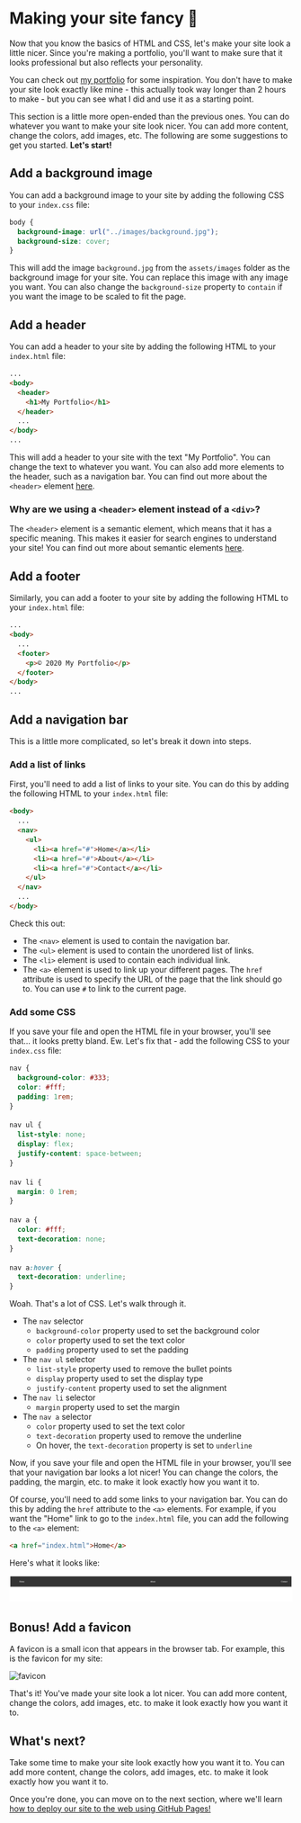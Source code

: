 # Making your site fancy 💅

Now that you know the basics of HTML and CSS, let's make your site look a little nicer. Since you're making a portfolio, you'll want to make sure that it looks professional but also reflects your personality.

You can check out [my portfolio](https://cytronicoder.com) for some inspiration. You don't have to make your site look exactly like mine - this actually took way longer than 2 hours to make - but you can see what I did and use it as a starting point.

This section is a little more open-ended than the previous ones. You can do whatever you want to make your site look nicer. You can add more content, change the colors, add images, etc. The following are some suggestions to get you started. **Let's start!**

## Add a background image

You can add a background image to your site by adding the following CSS to your `index.css` file:

```css
body {
  background-image: url("../images/background.jpg");
  background-size: cover;
}
```

This will add the image `background.jpg` from the `assets/images` folder as the background image for your site. You can replace this image with any image you want. You can also change the `background-size` property to `contain` if you want the image to be scaled to fit the page.

## Add a header

You can add a header to your site by adding the following HTML to your `index.html` file:

```html
...
<body>
  <header>
    <h1>My Portfolio</h1>
  </header>
  ...
</body>
...
```

This will add a header to your site with the text "My Portfolio". You can change the text to whatever you want. You can also add more elements to the header, such as a navigation bar. You can find out more about the `<header>` element [here](https://developer.mozilla.org/en-US/docs/Web/HTML/Element/header).

### Why are we using a `<header>` element instead of a `<div>`?

The `<header>` element is a semantic element, which means that it has a specific meaning. This makes it easier for search engines to understand your site! You can find out more about semantic elements [here](https://developer.mozilla.org/en-US/docs/Glossary/Semantics).

## Add a footer

Similarly, you can add a footer to your site by adding the following HTML to your `index.html` file:

```html
...
<body>
  ...
  <footer>
    <p>© 2020 My Portfolio</p>
  </footer>
</body>
...
```

## Add a navigation bar

This is a little more complicated, so let's break it down into steps.

### Add a list of links

First, you'll need to add a list of links to your site. You can do this by adding the following HTML to your `index.html` file:

```html
<body>
  ...
  <nav>
    <ul>
      <li><a href="#">Home</a></li>
      <li><a href="#">About</a></li>
      <li><a href="#">Contact</a></li>
    </ul>
  </nav>
  ...
</body>
```

Check this out:

- The `<nav>` element is used to contain the navigation bar.
- The `<ul>` element is used to contain the unordered list of links.
- The `<li>` element is used to contain each individual link.
- The `<a>` element is used to link up your different pages. The `href` attribute is used to specify the URL of the page that the link should go to. You can use `#` to link to the current page.

### Add some CSS

If you save your file and open the HTML file in your browser, you'll see that... it looks pretty bland. Ew. Let's fix that - add the following CSS to your `index.css` file:

```css
nav {
  background-color: #333;
  color: #fff;
  padding: 1rem;
}

nav ul {
  list-style: none;
  display: flex;
  justify-content: space-between;
}

nav li {
  margin: 0 1rem;
}

nav a {
  color: #fff;
  text-decoration: none;
}

nav a:hover {
  text-decoration: underline;
}
```

Woah. That's a lot of CSS. Let's walk through it.

- The `nav` selector
  - `background-color` property used to set the background color
  - `color` property used to set the text color
  - `padding` property used to set the padding
- The `nav ul` selector
  - `list-style` property used to remove the bullet points
  - `display` property used to set the display type
  - `justify-content` property used to set the alignment
- The `nav li` selector
  - `margin` property used to set the margin
- The `nav a` selector
  - `color` property used to set the text color
  - `text-decoration` property used to remove the underline
  - On hover, the `text-decoration` property is set to `underline`

Now, if you save your file and open the HTML file in your browser, you'll see that your navigation bar looks a lot nicer! You can change the colors, the padding, the margin, etc. to make it look exactly how you want it to.

Of course, you'll need to add some links to your navigation bar. You can do this by adding the `href` attribute to the `<a>` elements. For example, if you want the "Home" link to go to the `index.html` file, you can add the following to the `<a>` element:

```html
<a href="index.html">Home</a>
```

Here's what it looks like:

![navigation bar](navbar.png)

## Bonus! Add a favicon

A favicon is a small icon that appears in the browser tab. For example, this is the favicon for my site:

![favicon](https://cytronicoder.com/favicon.ico)

That's it! You've made your site look a lot nicer. You can add more content, change the colors, add images, etc. to make it look exactly how you want it to.

## What's next?

Take some time to make your site look exactly how you want it to. You can add more content, change the colors, add images, etc. to make it look exactly how you want it to.

Once you're done, you can move on to the next section, where we'll learn [how to deploy our site to the web using GitHub Pages!](Lesson_3_Deploying_Your_Site.md)

